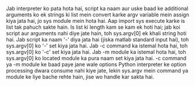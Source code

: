 Jab interpreter ko pata hota hai, script ka naam aur uske baad ke additional arguments ko ek strings ki list mein convert karke argv variable mein assign kiya jata hai, jo sys module mein hota hai. Aap import sys execute karke is list tak pahuch sakte hain. Is list ki length kam se kam ek hoti hai; jab koi script aur arguments nahi diye jate hain, toh sys.argv[0] ek khali string hoti hai. Jab script ka naam '-' diya jata hai (jiska matlab standard input hai), toh sys.argv[0] ko '-' set kiya jata hai. Jab -c command ka istemal hota hai, toh sys.argv[0] ko '-c' set kiya jata hai. Jab -m module ka istemal hota hai, toh sys.argv[0] ko located module ka pura naam set kiya jata hai. -c command ya -m module ke baad paye jane wale options Python interpreter ke option processing dwara consume nahi kiye jate, lekin sys.argv mein command ya module ke liye bache rehte hain, jise wo handle kar sakta hai.